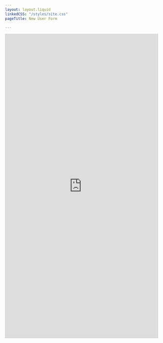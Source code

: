 ```yaml
---
layout: layout.liquid
linkedCSS: "/styles/site.css"
pageTitle: New User Form

---
```

<style>
  #banner, #menu, #titles-wrap, #mobile-menu {
    display: none !important;
  }
  #page {
    max-width: 100% !important;
    padding: 0 !important;
    margin-top: 0 !important;
  }
</style>
<iframe class="airtable-embed" src="https://airtable.com/embed/shrwEj1kzyTcRDDxd?backgroundColor=red" frameborder="0" onmousewheel="" width="100%" height="1000" style="background: transparent; border: 1px solid #ccc;"></iframe>
